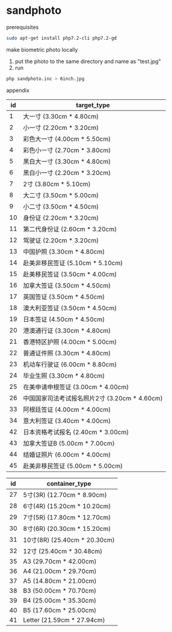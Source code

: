 sandphoto
=========
prerequisites
```sh
sudo apt-get install php7.2-cli php7.2-gd
```

make biometric photo locally
1. put the photo to the same directory and name as "test.jpg"
2. run
```sh
php sandphoto.inc > 6inch.jpg
```

appendix

|id | target_type|
|--- | ---|
1 | 大一寸 (3.30cm * 4.80cm)
2 | 小一寸 (2.20cm * 3.20cm)
3 | 彩色大一寸 (4.00cm * 5.50cm)
4 | 彩色小一寸 (2.70cm * 3.80cm)
5 | 黑白大一寸 (3.30cm * 4.80cm)
6 | 黑白小一寸 (2.20cm * 3.20cm)
7 | 2寸 (3.80cm * 5.10cm)
8 | 大二寸 (3.50cm * 5.00cm)
9 | 小二寸 (3.50cm * 4.50cm)
10 | 身份证 (2.20cm * 3.20cm)
11 | 第二代身份证 (2.60cm * 3.20cm)
12 | 驾驶证 (2.20cm * 3.20cm)
13 | 中国护照 (3.30cm * 4.80cm)
14 | 赴美非移民签证 (5.10cm * 5.10cm)
15 | 赴美移民签证 (3.50cm * 4.00cm)
16 | 加拿大签证 (3.50cm * 4.50cm)
17 | 英国签证 (3.50cm * 4.50cm)
18 | 澳大利亚签证 (3.50cm * 4.50cm)
19 | 日本签证 (4.50cm * 4.50cm)
20 | 港澳通行证 (3.30cm * 4.80cm)
21 | 香港特区护照 (4.00cm * 5.00cm)
22 | 普通证件照 (3.30cm * 4.80cm)
23 | 机动车行驶证 (6.00cm * 8.80cm)
24 | 毕业生照 (3.30cm * 4.80cm)
25 | 在美申请申根签证 (3.00cm * 4.00cm)
26 | 中国国家司法考试报名照片2寸 (3.20cm * 4.60cm)
33 | 阿根廷签证 (4.00cm * 4.00cm)
34 | 意大利签证 (3.40cm * 4.00cm)
42 | 日本资格考试报名 (2.40cm * 3.00cm)
43 | 加拿大签证B (5.00cm * 7.00cm)
44 | 结婚证照片 (6.00cm * 4.00cm)
45 | 赴美非移民签证 (5.00cm * 5.00cm)

|id | container_type|
|--- | ---|
27 | 5寸(3R) (12.70cm * 8.90cm)
28 | 6寸(4R) (15.20cm * 10.20cm)
29 | 7寸(5R) (17.80cm * 12.70cm)
30 | 8寸(6R) (20.30cm * 15.20cm)
31 | 10寸(8R) (25.40cm * 20.30cm)
32 | 12寸 (25.40cm * 30.48cm)
35 | A3 (29.70cm * 42.00cm)
36 | A4 (21.00cm * 29.70cm)
37 | A5 (14.80cm * 21.00cm)
38 | B3 (50.00cm * 70.70cm)
39 | B4 (25.00cm * 35.30cm)
40 | B5 (17.60cm * 25.00cm)
41 | Letter (21.59cm * 27.94cm)
